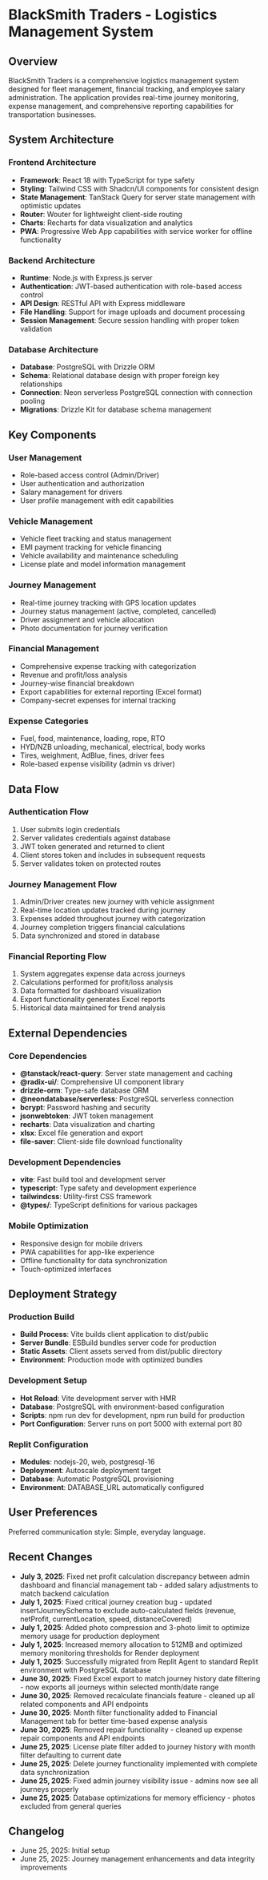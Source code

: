 # BlackSmith Traders - Logistics Management System

## Overview

BlackSmith Traders is a comprehensive logistics management system designed for fleet management, financial tracking, and employee salary administration. The application provides real-time journey monitoring, expense management, and comprehensive reporting capabilities for transportation businesses.

## System Architecture

### Frontend Architecture
- **Framework**: React 18 with TypeScript for type safety
- **Styling**: Tailwind CSS with Shadcn/UI components for consistent design
- **State Management**: TanStack Query for server state management with optimistic updates
- **Router**: Wouter for lightweight client-side routing
- **Charts**: Recharts for data visualization and analytics
- **PWA**: Progressive Web App capabilities with service worker for offline functionality

### Backend Architecture
- **Runtime**: Node.js with Express.js server
- **Authentication**: JWT-based authentication with role-based access control
- **API Design**: RESTful API with Express middleware
- **File Handling**: Support for image uploads and document processing
- **Session Management**: Secure session handling with proper token validation

### Database Architecture
- **Database**: PostgreSQL with Drizzle ORM
- **Schema**: Relational database design with proper foreign key relationships
- **Connection**: Neon serverless PostgreSQL connection with connection pooling
- **Migrations**: Drizzle Kit for database schema management

## Key Components

### User Management
- Role-based access control (Admin/Driver)
- User authentication and authorization
- Salary management for drivers
- User profile management with edit capabilities

### Vehicle Management
- Vehicle fleet tracking and status management
- EMI payment tracking for vehicle financing
- Vehicle availability and maintenance scheduling
- License plate and model information management

### Journey Management
- Real-time journey tracking with GPS location updates
- Journey status management (active, completed, cancelled)
- Driver assignment and vehicle allocation
- Photo documentation for journey verification

### Financial Management
- Comprehensive expense tracking with categorization
- Revenue and profit/loss analysis
- Journey-wise financial breakdown
- Export capabilities for external reporting (Excel format)
- Company-secret expenses for internal tracking

### Expense Categories
- Fuel, food, maintenance, loading, rope, RTO
- HYD/NZB unloading, mechanical, electrical, body works
- Tires, weighment, AdBlue, fines, driver fees
- Role-based expense visibility (admin vs driver)

## Data Flow

### Authentication Flow
1. User submits login credentials
2. Server validates credentials against database
3. JWT token generated and returned to client
4. Client stores token and includes in subsequent requests
5. Server validates token on protected routes

### Journey Management Flow
1. Admin/Driver creates new journey with vehicle assignment
2. Real-time location updates tracked during journey
3. Expenses added throughout journey with categorization
4. Journey completion triggers financial calculations
5. Data synchronized and stored in database

### Financial Reporting Flow
1. System aggregates expense data across journeys
2. Calculations performed for profit/loss analysis
3. Data formatted for dashboard visualization
4. Export functionality generates Excel reports
5. Historical data maintained for trend analysis

## External Dependencies

### Core Dependencies
- **@tanstack/react-query**: Server state management and caching
- **@radix-ui/**: Comprehensive UI component library
- **drizzle-orm**: Type-safe database ORM
- **@neondatabase/serverless**: PostgreSQL serverless connection
- **bcrypt**: Password hashing and security
- **jsonwebtoken**: JWT token management
- **recharts**: Data visualization and charting
- **xlsx**: Excel file generation and export
- **file-saver**: Client-side file download functionality

### Development Dependencies
- **vite**: Fast build tool and development server
- **typescript**: Type safety and development experience
- **tailwindcss**: Utility-first CSS framework
- **@types/**: TypeScript definitions for various packages

### Mobile Optimization
- Responsive design for mobile drivers
- PWA capabilities for app-like experience
- Offline functionality for data synchronization
- Touch-optimized interfaces

## Deployment Strategy

### Production Build
- **Build Process**: Vite builds client application to dist/public
- **Server Bundle**: ESBuild bundles server code for production
- **Static Assets**: Client assets served from dist/public directory
- **Environment**: Production mode with optimized bundles

### Development Setup
- **Hot Reload**: Vite development server with HMR
- **Database**: PostgreSQL with environment-based configuration
- **Scripts**: npm run dev for development, npm run build for production
- **Port Configuration**: Server runs on port 5000 with external port 80

### Replit Configuration
- **Modules**: nodejs-20, web, postgresql-16
- **Deployment**: Autoscale deployment target
- **Database**: Automatic PostgreSQL provisioning
- **Environment**: DATABASE_URL automatically configured

## User Preferences

Preferred communication style: Simple, everyday language.

## Recent Changes

- **July 3, 2025**: Fixed net profit calculation discrepancy between admin dashboard and financial management tab - added salary adjustments to match backend calculation
- **July 1, 2025**: Fixed critical journey creation bug - updated insertJourneySchema to exclude auto-calculated fields (revenue, netProfit, currentLocation, speed, distanceCovered)
- **July 1, 2025**: Added photo compression and 3-photo limit to optimize memory usage for production deployment
- **July 1, 2025**: Increased memory allocation to 512MB and optimized memory monitoring thresholds for Render deployment
- **July 1, 2025**: Successfully migrated from Replit Agent to standard Replit environment with PostgreSQL database
- **June 30, 2025**: Fixed Excel export to match journey history date filtering - now exports all journeys within selected month/date range
- **June 30, 2025**: Removed recalculate financials feature - cleaned up all related components and API endpoints
- **June 30, 2025**: Month filter functionality added to Financial Management tab for better time-based expense analysis
- **June 30, 2025**: Removed repair functionality - cleaned up expense repair components and API endpoints
- **June 25, 2025**: License plate filter added to journey history with month filter defaulting to current date
- **June 25, 2025**: Delete journey functionality implemented with complete data synchronization
- **June 25, 2025**: Fixed admin journey visibility issue - admins now see all journeys properly
- **June 25, 2025**: Database optimizations for memory efficiency - photos excluded from general queries

## Changelog

- June 25, 2025: Initial setup
- June 25, 2025: Journey management enhancements and data integrity improvements